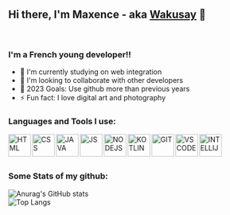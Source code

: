 [website]: https://mdorizon.fr

## Hi there, I'm Maxence - aka [Wakusay][website] 👋 

<br>

### I'm a French young developer!!

- 🌱 I'm currently studying on web integration
- 👯 I'm looking to collaborate with other developers
- 🥅 2023 Goals: Use github more than previous years
- ⚡ Fun fact: I love digital art and photography

### Languages and Tools I use:

<img align="left" alt="HTML" width="45px" src="https://github.com/mdorizon/mdorizon/blob/main/imgs/html.png?raw=true" />
<img align="left" alt="CSS" width="45px" src="https://github.com/mdorizon/mdorizon/blob/main/imgs/css.png?raw=true" />
<img align="left" alt="JAVA" width="45px" src="https://github.com/mdorizon/mdorizon/blob/main/imgs/java.png?raw=true" />
<img align="left" alt="JS" width="45px" src="https://github.com/mdorizon/mdorizon/blob/main/imgs/js.png?raw=true" />
<img align="left" alt="NODEJS" width="45px" src="https://github.com/mdorizon/mdorizon/blob/main/imgs/node-js.png" />
<img align="left" alt="KOTLIN" width="45px" src="https://github.com/mdorizon/mdorizon/blob/main/imgs/Kotlin_Icon.svg.png?raw=true" />
<img align="left" alt="GIT" width="45px" src="https://github.com/mdorizon/mdorizon/blob/main/imgs/git.png?raw=true" />
<img align="left" alt="VSCODE" width="45px" src="https://github.com/mdorizon/mdorizon/blob/main/imgs/visual-studio.png?raw=true" />
<img align="left" alt="INTELLIJ" width="45px" src="https://raw.githubusercontent.com/mdorizon/mdorizon/main/imgs/IntelliJ_IDEA_Icon.svg.png" />
  
<br><br><br>

### Some Stats of my github:


![Anurag's GitHub stats](https://github-readme-stats.vercel.app/api?username=mdorizon&show_icons=true&theme=radical&count_private=true)
<br>
![Top Langs](https://github-readme-stats.vercel.app/api/top-langs/?username=mdorizon&layout=compact&theme=radical&count_private=true)
